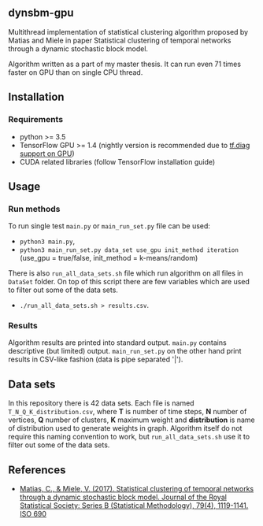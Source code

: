 ## dynsbm-gpu
Multithread implementation of statistical clustering algorithm proposed by Matias and Miele in paper
Statistical clustering of temporal networks through a dynamic stochastic block model.

Algorithm written as a part of my master thesis. It can run even 71 times faster on GPU than on single CPU thread.


## Installation
### Requirements
- python >= 3.5
- TensorFlow GPU >= 1.4 (nightly version is recommended due to
[tf.diag support on GPU](https://github.com/tensorflow/tensorflow/pull/13666))
- CUDA related libraries (follow TensorFlow installation guide)


## Usage
### Run methods
To run single test `main.py` or `main_run_set.py` file can be used:
- `python3 main.py`,
- `python3 main_run_set.py data_set use_gpu init_method iteration` (use_gpu = true/false, init_method = k-means/random)

There is also `run_all_data_sets.sh` file which run algorithm on all
files in `DataSet` folder. On top of this script there are few variables
which are used to filter out some of the data sets.
- `./run_all_data_sets.sh > results.csv`.

### Results
Algorithm results are printed into standard output. `main.py` contains descriptive (but limited) output.
`main_run_set.py` on the other hand print results in CSV-like fashion (data is pipe separated '|').

## Data sets
In this repository there is 42 data sets. Each file is named `T_N_Q_K_distribution.csv`,
where **T** is number of time steps, **N** number of vertices, **Q** number of clusters,
**K** maximum weight and **distribution** is name of distribution used to generate
weights in graph. Algorithm itself do not require this naming convention to work,
but `run_all_data_sets.sh` use it to filter out some of the data sets.


## References
- [Matias, C., & Miele, V. (2017). Statistical clustering of temporal networks through a dynamic stochastic block model. Journal of the Royal Statistical Society: Series B (Statistical Methodology), 79(4), 1119-1141.
ISO 690](https://arxiv.org/abs/1506.07464)
